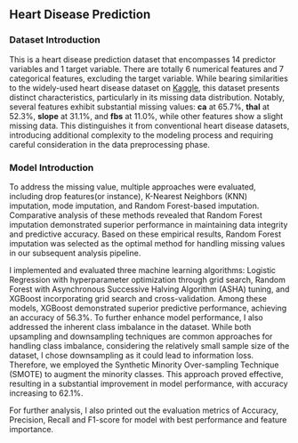 ## Heart Disease Prediction

### Dataset Introduction

This is a heart disease prediction dataset that encompasses 14 predictor variables and 1 target variable. There are totally 6 numerical features and 7 categorical features, excluding the target variable. While bearing similarities to the widely-used heart disease dataset on [Kaggle](https://www.kaggle.com/datasets/johnsmith88/heart-disease-dataset), this dataset  presents distinct characteristics, particularly in its missing data distribution. Notably, several features exhibit substantial missing values: **ca** at 65.7%, **thal** at 52.3%, **slope** at 31.1%, and **fbs** at 11.0%, while other features show a slight missing data. This distinguishes it from conventional heart disease datasets, introducing additional complexity to the modeling process and requiring careful consideration in the data preprocessing phase.

### Model Introduction

To address the missing value, multiple approaches were evaluated, including drop features(or instance), K-Nearest Neighbors (KNN) imputation, mode imputation, and Random Forest-based imputation. Comparative analysis of these methods revealed that Random Forest imputation demonstrated superior performance in maintaining data integrity and predictive accuracy. Based on these empirical results, Random Forest imputation was selected as the optimal method for handling missing values in our subsequent analysis pipeline.

I implemented and evaluated three machine learning algorithms: Logistic Regression with hyperparameter optimization through grid search, Random Forest with Asynchronous Successive Halving Algorithm (ASHA) tuning, and XGBoost incorporating grid search and cross-validation. Among these models, XGBoost demonstrated superior predictive performance, achieving an accuracy of 56.3%. To further enhance model performance, I also addressed the inherent class imbalance in the dataset. While both upsampling and downsampling techniques are common approaches for handling class imbalance, considering the relatively small sample size of the dataset, I chose downsampling as it could lead to information loss. Therefore, we employed the Synthetic Minority Over-sampling Technique (SMOTE) to augment the minority classes. This approach proved effective, resulting in a substantial improvement in model performance, with accuracy increasing to 62.1%. 

For further analysis, I also printed out the evaluation metrics of Accuracy, Precision, Recall and F1-score for model with best performance and feature importance.
